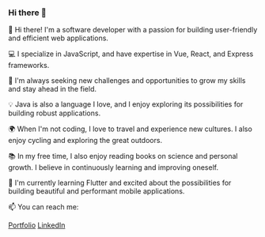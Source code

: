 ### Hi there 👋

👋 Hi there! I'm a software developer with a passion for building user-friendly and efficient web applications.

💻 I specialize in JavaScript, and have expertise in Vue, React, and Express frameworks.

🚀 I'm always seeking new challenges and opportunities to grow my skills and stay ahead in the field.

💡 Java is also a language I love, and I enjoy exploring its possibilities for building robust applications.

🌍 When I'm not coding, I love to travel and experience new cultures. I also enjoy cycling and exploring the great outdoors.

📚 In my free time, I also enjoy reading books on science and personal growth. I believe in continuously learning and improving oneself.

🌱 I'm currently learning Flutter and excited about the possibilities for building beautiful and performant mobile applications.

📫 You can reach me:

[Portfolio](https://hectorfonseca.dev)
[LinkedIn](https://www.linkedin.com/in/hectorfonsecap/)
    
